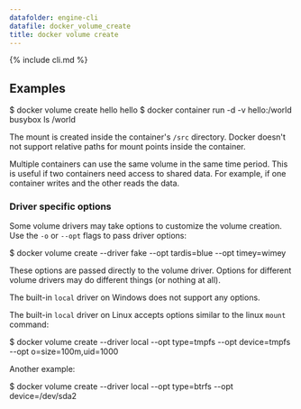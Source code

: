 ```yaml
---
datafolder: engine-cli
datafile: docker_volume_create
title: docker volume create
---
```


<!--
Sorry, but the contents of this page are automatically generated from
Docker's source code. If you want to suggest a change to the text that appears
here, you'll need to find the string by searching this repo:

https://www.github.com/docker/docker
-->

{% include cli.md %}

## Examples

$ docker volume create hello
hello
$ docker container run -d -v hello:/world busybox ls /world

The mount is created inside the container's `/src` directory. Docker doesn't
not support relative paths for mount points inside the container.

Multiple containers can use the same volume in the same time period. This is
useful if two containers need access to shared data. For example, if one
container writes and the other reads the data.

### Driver specific options

Some volume drivers may take options to customize the volume creation. Use the
`-o` or `--opt` flags to pass driver options:

$ docker volume create --driver fake --opt tardis=blue --opt timey=wimey

These options are passed directly to the volume driver. Options for different
volume drivers may do different things (or nothing at all).

The built-in `local` driver on Windows does not support any options.

The built-in `local` driver on Linux accepts options similar to the linux
`mount` command:

$ docker volume create --driver local --opt type=tmpfs --opt device=tmpfs --opt o=size=100m,uid=1000

Another example:

$ docker volume create --driver local --opt type=btrfs --opt device=/dev/sda2
